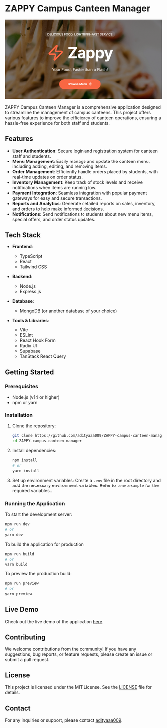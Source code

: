 # ZAPPY Campus Canteen Manager

![ZAPPY Platform Icon](Screenshot%202025-03-17%20041554.png)

ZAPPY Campus Canteen Manager is a comprehensive application designed to streamline the management of campus canteens. This project offers various features to improve the efficiency of canteen operations, ensuring a hassle-free experience for both staff and students.

## Features

- **User Authentication**: Secure login and registration system for canteen staff and students.
- **Menu Management**: Easily manage and update the canteen menu, including adding, editing, and removing items.
- **Order Management**: Efficiently handle orders placed by students, with real-time updates on order status.
- **Inventory Management**: Keep track of stock levels and receive notifications when items are running low.
- **Payment Integration**: Seamless integration with popular payment gateways for easy and secure transactions.
- **Reports and Analytics**: Generate detailed reports on sales, inventory, and orders to help make informed decisions.
- **Notifications**: Send notifications to students about new menu items, special offers, and order status updates.

## Tech Stack

- **Frontend**: 
  - TypeScript
  - React
  - Tailwind CSS

- **Backend**:
  - Node.js
  - Express.js

- **Database**:
  - MongoDB (or another database of your choice)

- **Tools & Libraries**:
  - Vite
  - ESLint
  - React Hook Form
  - Radix UI
  - Supabase
  - TanStack React Query

## Getting Started

### Prerequisites

- Node.js (v14 or higher)
- npm or yarn

### Installation

1. Clone the repository:
   ```sh
   git clone https://github.com/adityaaa009/ZAPPY-campus-canteen-manager.git
   cd ZAPPY-campus-canteen-manager
   ```

2. Install dependencies:
   ```sh
   npm install
   # or
   yarn install
   ```

3. Set up environment variables:
   Create a `.env` file in the root directory and add the necessary environment variables. Refer to `.env.example` for the required variables..

### Running the Application

To start the development server:
```sh
npm run dev
# or
yarn dev
```

To build the application for production:
```sh
npm run build
# or
yarn build
```

To preview the production build:
```sh
npm run preview
# or
yarn preview
```

## Live Demo

Check out the live demo of the application [here](https://zappy-canteen.netlify.app/). 

## Contributing

We welcome contributions from the community! If you have any suggestions, bug reports, or feature requests, please create an issue or submit a pull request.

## License

This project is licensed under the MIT License. See the [LICENSE](LICENSE) file for details.

## Contact

For any inquiries or support, please contact [adityaaa009](https://github.com/adityaaa009).
